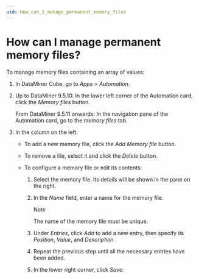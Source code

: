 ```yaml
---
uid: How_can_I_manage_permanent_memory_files
---
```


# How can I manage permanent memory files?

To manage memory files containing an array of values:

1. In DataMiner Cube, go to *Apps* > *Automation*.

1. Up to DataMiner 9.5.10: In the lower left corner of the Automation card, click the *Memory files* button.

   From DataMiner 9.5.11 onwards: In the navigation pane of the Automation card, go to the *memory files* tab.

1. In the column on the left:

   - To add a new memory file, click the *Add Memory file* button.

   - To remove a file, select it and click the *Delete* button.

   - To configure a memory file or edit its contents:

     1. Select the memory file. Its details will be shown in the pane on the right.

     1. In the *Name* field, enter a name for the memory file.

        > [!NOTE]
        > The name of the memory file must be unique.

     1. Under *Entries*, click *Add* to add a new entry, then specify its *Position*, *Value*, and *Description*.

     1. Repeat the previous step until all the necessary entries have been added.

     1. In the lower right corner, click *Save*.
